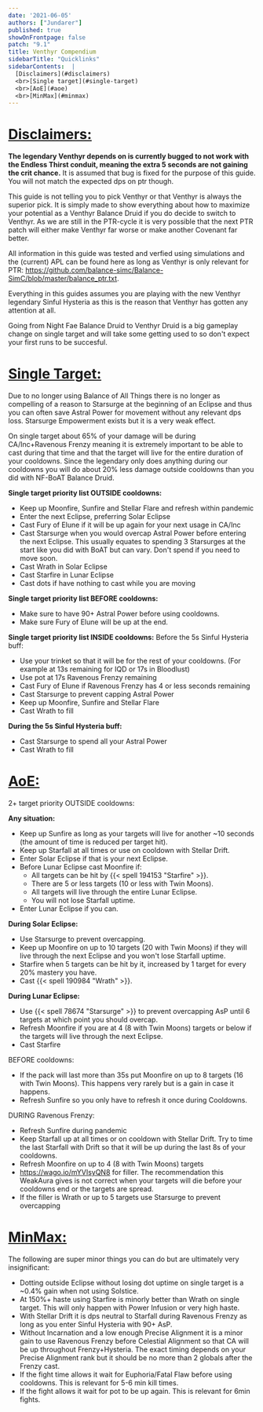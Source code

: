 ```yaml
---
date: '2021-06-05'
authors: ["Jundarer"]
published: true
showOnFrontpage: false
patch: "9.1"
title: Venthyr Compendium
sidebarTitle: "Quicklinks"
sidebarContents:  |
  [Disclaimers](#disclaimers)
  <br>[Single target](#single-target)
  <br>[AoE](#aoe)
  <br>[MinMax](#minmax)
---
```


<div id="disclaimers">

# [Disclaimers:](#disclaimers)
  
</div>

**The legendary Venthyr depends on is currently bugged to not work with the Endless Thirst conduit, meaning the extra 5 seconds are not gaining the crit chance.** It is assumed that bug is fixed for the purpose of this guide. You will not match the expected dps on ptr though.

This guide is not telling you to pick Venthyr or that Venthyr is always the superior pick. It is simply made to show everything about how to maximize your potential as a Venthyr Balance Druid if you do decide to switch to Venthyr.
As we are still in the PTR-cycle it is very possible that the next PTR patch will either make Venthyr far worse or make another Covenant far better.

All information in this guide was tested and verfied using simulations and the (current) APL can be found here as long as Venthyr is only relevant for PTR: https://github.com/balance-simc/Balance-SimC/blob/master/balance_ptr.txt.

Everything in this guides assumes you are playing with the new Venthyr legendary Sinful Hysteria as this is the reason that Venthyr has gotten any attention at all.

Going from Night Fae Balance Druid to Venthyr Druid is a big gameplay change on single target and will take some getting used to so don't expect your first runs to be succesful.
</div>

<div id="single-target">

# [Single Target:](#single-target)

</div>

Due to no longer using Balance of All Things there is no longer as compelling of a reason to Starsurge at the beginning of an Eclipse and thus you can often save Astral Power for movement without any relevant dps loss. Starsurge Empowerment exists but it is a very weak effect.

On single target about 65% of your damage will be during CA/Inc+Ravenous Frenzy meaning it is extremely important to be able to cast during that time and that the target will live for the entire duration of your cooldowns. Since the legendary only does anything during our cooldowns you will do about 20% less damage outside cooldowns than you did with NF-BoAT Balance Druid.

**Single target priority list OUTSIDE cooldowns:** 
- Keep up Moonfire, Sunfire and Stellar Flare and refresh within pandemic
- Enter the next Eclipse, preferring Solar Eclipse
- Cast Fury of Elune if it will be up again for your next usage in CA/Inc
- Cast Starsurge when you would overcap Astral Power before entering the next Eclipse. This usually equates to spending 3 Starsurges at the start like you did with BoAT but can vary. Don't spend if you need to move soon.
- Cast Wrath in Solar Eclipse
- Cast Starfire in Lunar Eclipse
- Cast dots if have nothing to cast while you are moving

**Single target priority list BEFORE cooldowns:**
- Make sure to have 90+ Astral Power before using cooldowns.
- Make sure Fury of Elune will be up at the end.

**Single target priority list INSIDE cooldowns:**
Before the 5s Sinful Hysteria buff:
- Use your trinket so that it will be for the rest of your cooldowns. (For example at 13s remaining for IQD or 17s in Bloodlust)
- Use pot at 17s Ravenous Frenzy remaining
- Cast Fury of Elune if Ravenous Frenzy has 4 or less seconds remaining
- Cast Starsurge to prevent capping Astral Power
- Keep up Moonfire, Sunfire and Stellar Flare
- Cast Wrath to fill

**During the 5s Sinful Hysteria buff:**
- Cast Starsurge to spend all your Astral Power
- Cast Wrath to fill



<div id="aoe">

# [AoE:](#aoe)

</div>

2+ target priority OUTSIDE cooldowns:

**Any situation:**
- Keep up Sunfire as long as your targets will live for another ~10 seconds (the amount of time is reduced per target hit).
- Keep up Starfall at all times or use on cooldown with Stellar Drift.
- Enter Solar Eclipse if that is your next Eclipse.
- Before Lunar Eclipse cast Moonfire if:
   - All targets can be hit by {{< spell 194153 "Starfire" >}}.
   - There are 5 or less targets (10 or less with Twin Moons).
   - All targets will live through the entire Lunar Eclipse.
   - You will not lose Starfall uptime.
- Enter Lunar Eclipse if you can.

**During Solar Eclipse:**
  - Use Starsurge to prevent overcapping.
  - Keep up Moonfire on up to 10 targets (20 with Twin Moons) if they will live through the next Eclipse and you won't lose Starfall uptime.
  - Starfire when 5 targets can be hit by it, increased by 1 target for every 20% mastery you have.
  - Cast {{< spell 190984 "Wrath" >}}.

**During Lunar Eclipse:**
  - Use {{< spell 78674 "Starsurge" >}} to prevent overcapping AsP until 6 targets at which point you should overcap.
  - Refresh Moonfire if you are at 4 (8 with Twin Moons) targets or below if the targets will live through the next Eclipse.
  - Cast Starfire

BEFORE cooldowns:

- If the pack will last more than 35s put Moonfire on up to 8 targets (16 with Twin Moons). This happens very rarely but is a gain in case it happens.
- Refresh Sunfire so you only have to refresh it once during Cooldowns.

DURING Ravenous Frenzy:
- Refresh Sunfire during pandemic
- Keep Starfall up at all times or on cooldown with Stellar Drift. Try to time the last Starfall with Drift so that it will be up during the last 8s of your cooldowns.
- Refresh Moonfire on up to 4 (8 with Twin Moons) targets
- https://wago.io/mYVIsyQN8 for filler. The recommendation this WeakAura gives is not correct when your targets will die before your cooldowns end or the targets are spread.
- If the filler is Wrath or up to 5 targets use Starsurge to prevent overcapping


<div id="minmax">

# [MinMax:](#minmax)

The following are super minor things you can do but are ultimately very insignificant:
- Dotting outside Eclipse without losing dot uptime on single target is a ~0.4% gain when not using Solstice.
- At 150%+ haste using Starfire is minorly better than Wrath on single target. This will only happen with Power Infusion or very high haste.
- With Stellar Drift it is dps neutral to Starfall during Ravenous Frenzy as long as you enter Sinful Hysteria with 90+ AsP.
- Without Incarnation and a low enough Precise Alignment it is a minor gain to use Ravenous Frenzy before Celestial Alignment so that CA will be up throughout Frenzy+Hysteria. The exact timing depends on your Precise Alignment rank but it should be no more than 2 globals after the Frenzy cast.
- If the fight time allows it wait for Euphoria/Fatal Flaw before using cooldowns. This is relevant for 5-6 min kill times.
- If the fight allows it wait for pot to be up again. This is relevant for 6min fights.

</div>
